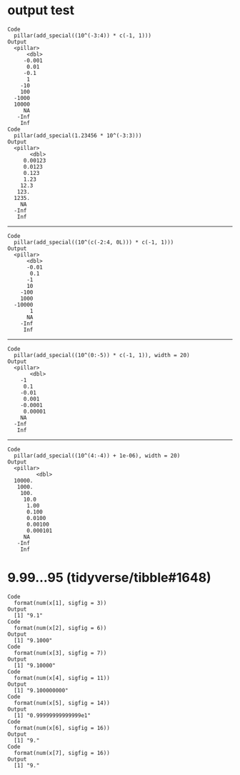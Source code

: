# output test

    Code
      pillar(add_special((10^(-3:4)) * c(-1, 1)))
    Output
      <pillar>
          <dbl>
         -0.001
          0.01 
         -0.1  
          1    
        -10    
        100    
      -1000    
      10000    
         NA    
       -Inf    
        Inf    
    Code
      pillar(add_special(1.23456 * 10^(-3:3)))
    Output
      <pillar>
           <dbl>
         0.00123
         0.0123 
         0.123  
         1.23   
        12.3    
       123.     
      1235.     
        NA      
      -Inf      
       Inf      

---

    Code
      pillar(add_special((10^(c(-2:4, 0L))) * c(-1, 1)))
    Output
      <pillar>
          <dbl>
          -0.01
           0.1 
          -1   
          10   
        -100   
        1000   
      -10000   
           1   
          NA   
        -Inf   
         Inf   

---

    Code
      pillar(add_special((10^(0:-5)) * c(-1, 1)), width = 20)
    Output
      <pillar>
           <dbl>
        -1      
         0.1    
        -0.01   
         0.001  
        -0.0001 
         0.00001
        NA      
      -Inf      
       Inf      

---

    Code
      pillar(add_special((10^(4:-4)) + 1e-06), width = 20)
    Output
      <pillar>
             <dbl>
      10000.      
       1000.      
        100.      
         10.0     
          1.00    
          0.100   
          0.0100  
          0.00100 
          0.000101
         NA       
       -Inf       
        Inf       

# 9.99...95 (tidyverse/tibble#1648)

    Code
      format(num(x[1], sigfig = 3))
    Output
      [1] "9.1"
    Code
      format(num(x[2], sigfig = 6))
    Output
      [1] "9.1000"
    Code
      format(num(x[3], sigfig = 7))
    Output
      [1] "9.10000"
    Code
      format(num(x[4], sigfig = 11))
    Output
      [1] "9.100000000"
    Code
      format(num(x[5], sigfig = 14))
    Output
      [1] "0.99999999999999e1"
    Code
      format(num(x[6], sigfig = 16))
    Output
      [1] "9."
    Code
      format(num(x[7], sigfig = 16))
    Output
      [1] "9."

